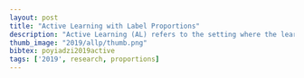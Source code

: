 ```yaml
---
layout: post
title: "Active Learning with Label Proportions"
description: "Active Learning (AL) refers to the setting where the learner has the ability to perform queries to an oracle to acquire the true label of an instance or, sometimes, a set of instances. Even though Active Learning has been studied extensively, the setting is usually restricted to assume that the oracle is trustworthy and will provide the actual label. We argue that, while common, this approach can be made more flexible to account for different forms of supervision. In this paper, we propose a new framework that allows the algorithm to request the label for a bag of samples at a time. Although this label will come in the form of proportions of class labels in the bags and therefore encode less information, we demonstrate that we can still learn effectively."
thumb_image: "2019/allp/thumb.png"
bibtex: poyiadzi2019active
tags: ['2019', research, proportions]
---
```




